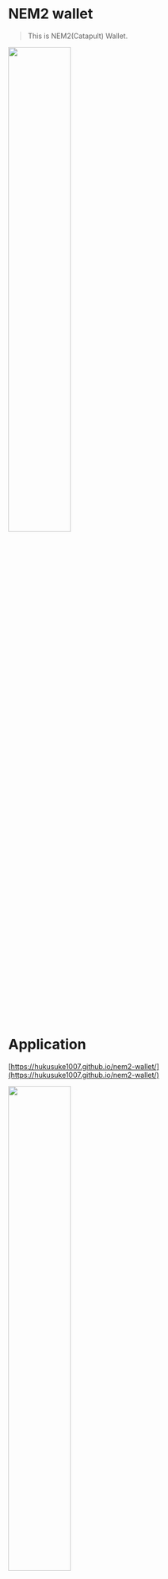 # NEM2 wallet
> This is NEM2(Catapult) Wallet.

<a href="https://imgur.com/YmbDXIb"><img src="https://i.imgur.com/YmbDXIb.png" width="50%" height="50%" /></a>

# Application

[https://hukusuke1007.github.io/nem2-wallet/](https://hukusuke1007.github.io/nem2-wallet/)

<a href="https://imgur.com/sPzK063"><img src="https://i.imgur.com/sPzK063.png" width="50%" height="50%" /></a>

## Usage for application user
T.B.D

## Usage for developer

Clone project.

```sh
git clone https://github.com/hukusuke1007/nem2-wallet.git
cd nem2-wallet
```

Rename dotenvsample file to .env file.

```sh
mv dotenvsample .env
```

Set the following catapult network in .env file.

- NETWORK
- NODE_HOST
- NODE_PORT
- NETWORK_GENERATION_HASH
- FAUCET_URL
- EXPLORER_URL

Run commands.

```sh
# Install libraries
$ yarn install

# Run localhost
$ yarn serve
```

## Reference
[https://nemtech.github.io/ja/index.html](https://nemtech.github.io/ja/index.html)